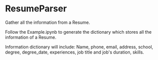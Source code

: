 # ResumeParser
Gather all the information from a Resume.

Follow the Example.ipynb to generate the dictionary which stores all the information of a Resume.

Information dictionary will include:
Name, phone,	email,	address,	school,	degree,	degree_date, experiences, job title and job's duration, skills.
